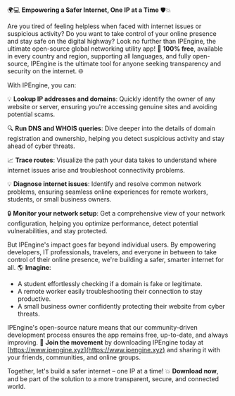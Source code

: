 🌍💻 **Empowering a Safer Internet, One IP at a Time** 🛡️💥

Are you tired of feeling helpless when faced with internet issues or suspicious activity? Do you want to take control of your online presence and stay safe on the digital highway? Look no further than IPEngine, the ultimate open-source global networking utility app! 💪 **100% free**, available in every country and region, supporting all languages, and fully open-source, IPEngine is the ultimate tool for anyone seeking transparency and security on the internet. 🌐

With IPEngine, you can:

💡 **Lookup IP addresses and domains**: Quickly identify the owner of any website or server, ensuring you're accessing genuine sites and avoiding potential scams.

🔍 **Run DNS and WHOIS queries**: Dive deeper into the details of domain registration and ownership, helping you detect suspicious activity and stay ahead of cyber threats.

📈 **Trace routes**: Visualize the path your data takes to understand where internet issues arise and troubleshoot connectivity problems.

💡 **Diagnose internet issues**: Identify and resolve common network problems, ensuring seamless online experiences for remote workers, students, or small business owners.

🔒 **Monitor your network setup**: Get a comprehensive view of your network configuration, helping you optimize performance, detect potential vulnerabilities, and stay protected.

But IPEngine's impact goes far beyond individual users. By empowering developers, IT professionals, travelers, and everyone in between to take control of their online presence, we're building a safer, smarter internet for all. 🌎 **Imagine**:

* A student effortlessly checking if a domain is fake or legitimate.
* A remote worker easily troubleshooting their connection to stay productive.
* A small business owner confidently protecting their website from cyber threats.

IPEngine's open-source nature means that our community-driven development process ensures the app remains free, up-to-date, and always improving. 🚀 **Join the movement** by downloading IPEngine today at [https://www.ipengine.xyz](https://www.ipengine.xyz) and sharing it with your friends, communities, and online groups.

Together, let's build a safer internet – one IP at a time! 💥 **Download now**, and be part of the solution to a more transparent, secure, and connected world.
